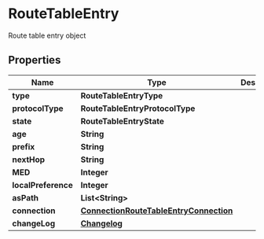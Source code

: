 

# RouteTableEntry

Route table entry object

## Properties

| Name | Type | Description | Notes |
|------------ | ------------- | ------------- | -------------|
|**type** | **RouteTableEntryType** |  |  |
|**protocolType** | **RouteTableEntryProtocolType** |  |  [optional] |
|**state** | **RouteTableEntryState** |  |  |
|**age** | **String** |  |  [optional] |
|**prefix** | **String** |  |  [optional] |
|**nextHop** | **String** |  |  [optional] |
|**MED** | **Integer** |  |  [optional] |
|**localPreference** | **Integer** |  |  [optional] |
|**asPath** | **List&lt;String&gt;** |  |  [optional] |
|**connection** | [**ConnectionRouteTableEntryConnection**](ConnectionRouteTableEntryConnection.md) |  |  [optional] |
|**changeLog** | [**Changelog**](Changelog.md) |  |  |




